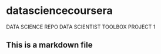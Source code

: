 # datasciencecoursera
DATA SCIENCE REPO DATA SCIENTIST TOOLBOX PROJECT 1
## This is a markdown file
